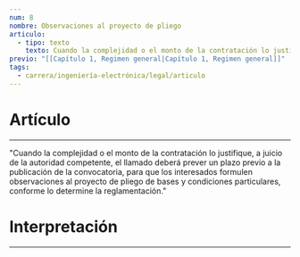 ```yaml
---
num: 8
nombre: Observaciones al proyecto de pliego
articulo:
  - tipo: texto
    texto: Cuando la complejidad o el monto de la contratación lo justifique, a juicio de la autoridad competente, el llamado deberá prever un plazo previo a la publicación de la convocatoria, para que los interesados formulen observaciones al proyecto de pliego de bases y condiciones particulares, conforme lo determine la reglamentación.
previo: "[[Capítulo 1, Regimen general|Capítulo 1, Regimen general]]"
tags:
  - carrera/ingeniería-electrónica/legal/articulo
---
```

# Artículo
---
"Cuando la complejidad o el monto de la contratación lo justifique, a juicio de la autoridad competente, el llamado deberá prever un plazo previo a la publicación de la convocatoria, para que los interesados formulen observaciones al proyecto de pliego de bases y condiciones particulares, conforme lo determine la reglamentación."

# Interpretación
---
